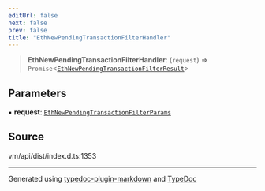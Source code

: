 ```yaml
---
editUrl: false
next: false
prev: false
title: "EthNewPendingTransactionFilterHandler"
---
```


> **EthNewPendingTransactionFilterHandler**: (`request`) => `Promise`\<[`EthNewPendingTransactionFilterResult`](/generated/type-aliases/ethnewpendingtransactionfilterresult/)\>

## Parameters

▪ **request**: [`EthNewPendingTransactionFilterParams`](/generated/type-aliases/ethnewpendingtransactionfilterparams/)

## Source

vm/api/dist/index.d.ts:1353

***
Generated using [typedoc-plugin-markdown](https://www.npmjs.com/package/typedoc-plugin-markdown) and [TypeDoc](https://typedoc.org/)
